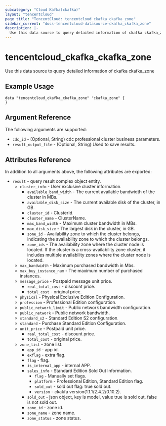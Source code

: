 ```yaml
---
subcategory: "Cloud Kafka(ckafka)"
layout: "tencentcloud"
page_title: "TencentCloud: tencentcloud_ckafka_ckafka_zone"
sidebar_current: "docs-tencentcloud-datasource-ckafka_ckafka_zone"
description: |-
  Use this data source to query detailed information of ckafka ckafka_zone
---
```


# tencentcloud_ckafka_ckafka_zone

Use this data source to query detailed information of ckafka ckafka_zone

## Example Usage

```hcl
data "tencentcloud_ckafka_ckafka_zone" "ckafka_zone" {
}
```

## Argument Reference

The following arguments are supported:

* `cdc_id` - (Optional, String) cdc professional cluster business parameters.
* `result_output_file` - (Optional, String) Used to save results.

## Attributes Reference

In addition to all arguments above, the following attributes are exported:

* `result` - query result complex object entity.
  * `cluster_info` - User exclusive cluster information.
    * `available_band_width` - The current available bandwidth of the cluster in MBs.
    * `available_disk_size` - The current available disk of the cluster, in GB.
    * `cluster_id` - ClusterId.
    * `cluster_name` - ClusterName.
    * `max_band_width` - Maximum cluster bandwidth in MBs.
    * `max_disk_size` - The largest disk in the cluster, in GB.
    * `zone_id` - Availability zone to which the cluster belongs, indicating the availability zone to which the cluster belongs.
    * `zone_ids` - The availability zone where the cluster node is located. If the cluster is a cross-availability zone cluster, it includes multiple availability zones where the cluster node is located.
  * `max_bandwidth` - Maximum purchased bandwidth in Mbs.
  * `max_buy_instance_num` - The maximum number of purchased instances.
  * `message_price` - Postpaid message unit price.
    * `real_total_cost` - discount price.
    * `total_cost` - original price.
  * `physical` - Physical Exclusive Edition Configuration.
  * `profession` - Professional Edition configuration.
  * `public_network_limit` - Public network bandwidth configuration.
  * `public_network` - Public network bandwidth.
  * `standard_s2` - Standard Edition S2 configuration.
  * `standard` - Purchase Standard Edition Configuration.
  * `unit_price` - Postpaid unit price.
    * `real_total_cost` - discount price.
    * `total_cost` - original price.
  * `zone_list` - zone list.
    * `app_id` - app id.
    * `exflag` - extra flag.
    * `flag` - flag.
    * `is_internal_app` - internal APP.
    * `sales_info` - Standard Edition Sold Out Information.
      * `flag` - Manually set flags.
      * `platform` - Professional Edition, Standard Edition flag.
      * `sold_out` - sold out flag: true sold out.
      * `version` - ckakfa version(1.1.1/2.4.2/0.10.2).
    * `sold_out` - json object, key is model, value true is sold out, false is not sold out.
    * `zone_id` - zone id.
    * `zone_name` - zone name.
    * `zone_status` - zone status.



